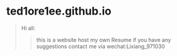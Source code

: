# ted1ore1ee.github.io
> Hi all:
> > this is a website host my own Resume
> if you have any suggestions
> contact me via wechat:Lixiang_971030
